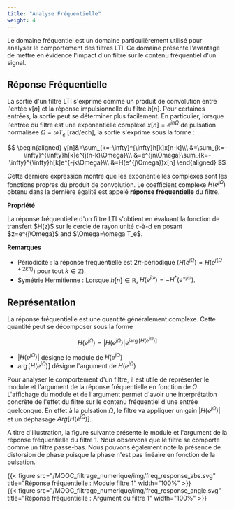 ```yaml
---
title: "Analyse Fréquentielle"
weight: 4
---
```


Le domaine fréquentiel est un domaine particulièrement utilisé pour analyser le comportement des filtres LTI. Ce domaine présente l'avantage de mettre en évidence l'impact d'un filtre sur le contenu fréquentiel d'un signal.

## Réponse Fréquentielle

La sortie d'un filtre LTI s'exprime comme un produit de convolution entre l'entée $x[n]$ et la réponse impulsionnelle du filtre $h[n]$. Pour certaines entrées, la sortie peut se déterminer plus facilement. En particulier, lorsque l'entrée du filtre est une exponentielle complexe $x[n]=e^{jn\Omega}$ de pulsation normalisée $\Omega=\omega T_e$ [rad/ech], la sortie s'exprime sous la forme :

$$
\begin{aligned}
y[n]&=\sum_{k=-\infty}^{\infty}h[k]x[n-k]\\\ 
&=\sum_{k=-\infty}^{\infty}h[k]e^{j(n-k)\Omega}\\\ 
&=e^{jn\Omega}\sum_{k=-\infty}^{\infty}h[k]e^{-jk\Omega}\\\ 
&=H(e^{j\Omega})x[n]
\end{aligned}
$$

Cette dernière expression montre que les exponentielles complexes sont les fonctions propres du produit de convolution. Le coefficient complexe $H(e^{j\Omega})$ obtenu dans la dernière égalité est appelé **réponse fréquentielle** du filtre.

**Propriété** 
<div class="propriete">
La réponse fréquentielle d'un filtre LTI s'obtient en évaluant la fonction de transfert $H(z)$ sur le cercle de rayon unité c-à-d en posant $z=e^{j\Omega}$ and $\Omega=\omega T_e$.
</div>

**Remarques**
* Périodicité : la réponse fréquentielle est $2\pi$-périodique ($H(e^{j\Omega})=H(e^{j(\Omega+2k\pi)})$ pour tout $k \in \mathbb{Z}$).
* Symétrie Hermitienne : Lorsque $h[n]\in \mathbb{R}$, $H(e^{j\omega})=-H^{*}(e^{-j\omega})$.


## Représentation 

La réponse fréquentielle est une quantité généralement complexe. Cette quantité peut se décomposer sous la forme

$$H(e^{j\Omega})=|H(e^{j\Omega})|e^{j\arg[H(e^{j\Omega})]}$$


* $|H(e^{j\Omega})|$ désigne le module de $H(e^{j\Omega})$
* $\arg[H(e^{j\Omega})]$ désigne l'argument de $H(e^{j\Omega})$

Pour analyser le comportement d'un filtre, il est utile de représenter le module et l'argument de la réponse fréquentielle en fonction de $\Omega$. L'affichage du module et de l'argument permet d'avoir une interprétation concrète de l'effet du filtre sur le contenu fréquentiel d'une entrée quelconque. En effet à la pulsation $\Omega$, le filtre va appliquer un gain $|H(e^{j\Omega})|$ et un déphasage $Arg[H(e^{j\Omega})]$. 

A titre d'illustration, la figure suivante présente le module et l'argument de la réponse fréquentielle du filtre 1. Nous observons que le filtre se comporte comme un filtre passe-bas. Nous pouvons également noté la présence de distorsion de phase puisque la phase n'est pas linéaire en fonction de la pulsation.

<div class="row">
    <div class="col-6 ">
{{< figure src="/MOOC_filtrage_numerique/img/freq_response_abs.svg" title="Réponse fréquentielle : Module filtre 1" width="100%" >}}
    </div>
    <div class="col-6" >
{{< figure src="/MOOC_filtrage_numerique/img/freq_response_angle.svg" title="Réponse fréquentielle : Argument du filtre 1" width="100%" >}}
    </div>
</div>
